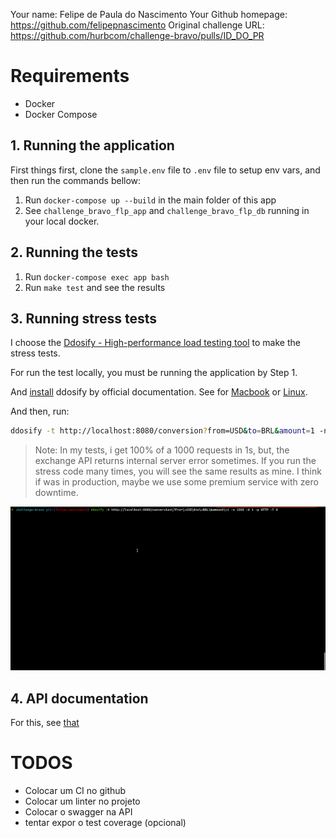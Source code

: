 Your name: Felipe de Paula do Nascimento
Your Github homepage: https://github.com/felipepnascimento
Original challenge URL: https://github.com/hurbcom/challenge-bravo/pulls/ID_DO_PR

# Requirements
- Docker
- Docker Compose

## 1. Running the application
First things first, clone the `sample.env` file to `.env` file to setup env vars, and then run the commands bellow:

1. Run `docker-compose up --build` in the main folder of this app
2. See `challenge_bravo_flp_app` and `challenge_bravo_flp_db` running in your local docker.

## 2. Running the tests
1. Run `docker-compose exec app bash`
2. Run `make test` and see the results

## 3. Running stress tests

I choose the [Ddosify - High-performance load testing tool](https://github.com/ddosify/ddosify) to make the stress tests.

For run the test locally, you must be running the application by Step 1.

And [install](https://github.com/ddosify/ddosify#installation) ddosify by official documentation. See for [Macbook](https://github.com/ddosify/ddosify#homebrew-tap-macos-and-linux) or [Linux](https://github.com/ddosify/ddosify#apk-deb-rpm-arch-linux-freebsd-packages).

And then, run:

```bash
ddosify -t http://localhost:8080/conversion?from=USD&to=BRL&amount=1 -n 1000 -d 1 -p HTTP -T 0
```

> Note: In my tests, i get 100% of a 1000 requests in 1s, but, the exchange API returns internal server error sometimes. If you run the stress code many times, you will see the same results as mine. I think if was in production, maybe we use some premium service with zero downtime.

<p align="center">
  <img src="stress.gif" alt="Stress Test" />
</p>

## 4. API documentation
For this, see [that](TODO-swagger)

# TODOS
- Colocar um CI no github
- Colocar um linter no projeto
- Colocar o swagger na API
- tentar expor o test coverage (opcional)
